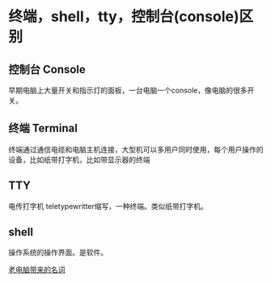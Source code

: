 # 终端，shell，tty，控制台(console)区别

## 控制台 Console

早期电脑上大量开关和指示灯的面板，一台电脑一个console，像电脑的很多开关。

## 终端 Terminal

终端通过通信电缆和电脑主机连接，大型机可以多用户同时使用，每个用户操作的设备，比如纸带打字机，比如带显示器的终端

## TTY

电传打字机 teletypewritter缩写，一种终端。类似纸带打字机。

## shell

操作系统的操作界面。是软件。



[老电脑带来的名词](https://www.zhihu.com/question/21711307/answer/118788917)

